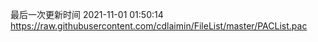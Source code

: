最后一次更新时间 2021-11-01 01:50:14
https://raw.githubusercontent.com/cdlaimin/FileList/master/PACList.pac


